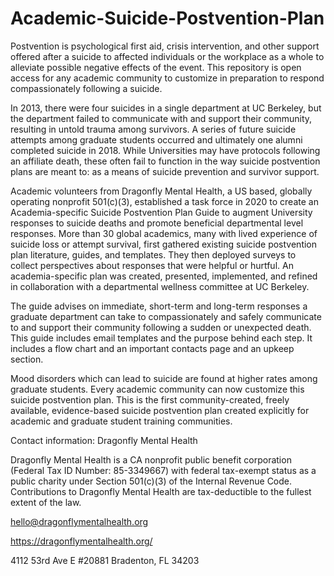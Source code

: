 # Academic-Suicide-Postvention-Plan
Postvention is psychological first aid, crisis intervention, and other support offered after a suicide to affected individuals or the workplace as a whole to alleviate possible negative effects of the event. This repository is open access for any academic community to customize in preparation to respond compassionately following a suicide.

In 2013, there were four suicides in a single department at UC Berkeley, but the department failed to communicate with and support their community, resulting in untold trauma among survivors.  A series of future suicide attempts among graduate students occurred and ultimately one alumni completed suicide in 2018.  While Universities may have protocols following an affiliate death, these often fail to function in the way suicide postvention plans are meant to: as a means of suicide prevention and survivor support.  

Academic volunteers from Dragonfly Mental Health, a US based, globally operating nonprofit 501(c)(3), established a task force in 2020 to create an Academia-specific Suicide Postvention Plan Guide to augment University responses to suicide deaths and promote beneficial departmental level responses.  More than 30 global academics, many with lived experience of suicide loss or attempt survival, first gathered existing suicide postvention plan literature, guides, and templates.  They then deployed surveys to collect perspectives about responses that were helpful or hurtful.  An academia-specific plan was created, presented, implemented, and refined in collaboration with a departmental wellness committee at UC Berkeley.  

The guide advises on immediate, short-term and long-term responses a graduate department can take to compassionately and safely communicate to and support their community following a sudden or unexpected death.  This guide includes email templates and the purpose behind each step.  It includes a flow chart and an important contacts page and an upkeep section.  

Mood disorders which can lead to suicide are found at higher rates among graduate students.  Every academic community can now customize this suicide postvention plan. This is the first community-created, freely available, evidence-based suicide postvention plan created explicitly for academic and graduate student training communities. 

Contact information: 
Dragonfly Mental Health

Dragonfly Mental Health is a CA nonprofit public benefit corporation (Federal Tax ID Number: 85-3349667) with federal tax-exempt status as a public charity under Section 501(c)(3) of the Internal Revenue Code. Contributions to Dragonfly Mental Health are tax-deductible to the fullest extent of the law.

hello@dragonflymentalhealth.org

https://dragonflymentalhealth.org/

4112 53rd Ave E #20881
Bradenton, FL 34203 

